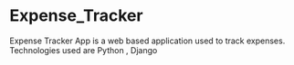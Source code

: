 # Expense_Tracker
Expense Tracker App is a web based application used to track expenses. Technologies used are Python , Django
